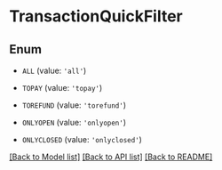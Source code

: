 # TransactionQuickFilter


## Enum

* `ALL` (value: `'all'`)

* `TOPAY` (value: `'topay'`)

* `TOREFUND` (value: `'torefund'`)

* `ONLYOPEN` (value: `'onlyopen'`)

* `ONLYCLOSED` (value: `'onlyclosed'`)

[[Back to Model list]](../README.md#documentation-for-models) [[Back to API list]](../README.md#documentation-for-api-endpoints) [[Back to README]](../README.md)


